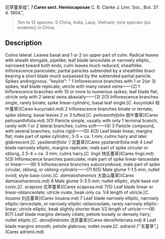 花葶薹草组",
7.**Carex sect. Hemiscaposae** C. B. Clarke J. Linn. Soc., Bot. 37: 4. 1904.",

> Ten to 12 species: S China, India, Laos, Vietnam; nine species (six endemic) in China.

## Description
Culms lateral. Leaves basal and 1 or 2 on upper part of culm. Radical leaves with sheath elongate, pipelike; leaf blade lanceolate or narrowly elliptic, narrowed toward both ends; culm leaves much reduced, sheathlike. Inflorescence paniculate; partial panicles subtended by a sheathlike bract bearing a short blade much surpassed by the subtended partial panicle. Spikes androgynous.
  "keylist": "
1 Inflorescence branches with 1 or 2(or 3) spikes; leaf blade replicate; utricle with many raised veins——(2)
1 Inflorescence branches with 10 or more to numerous spikes; leaf blade flat; utricle only with 2 lateral veins abaxially——(3)
2(1) Inflorescence branches single, rarely binate; spike linear-cylindric; basal leaf single.[*C. kucyniakii* 棕叶薹草](Carex kucyniakii.md)
2 Inflorescence branches binate or ternate; spike oblong; basal leaves 2 or 3 tufted.[*C. peliosanthifolia* 扇叶薹草](Carex peliosanthifolia.md)
3(1) Panicle simple, usually with only 1 terminal branch, rarely with 1 or 2 lateral branches; culms soft——(4)
3 Panicle compound, with several branches; culms rigid——(5)
4(3) Leaf blade linear, margins flat; male part of spike cylindric, 3-5 × ca. 1 mm; culms hairy and later glabrescent.[*C. ypsilandrifolia* 丫蕊薹草](Carex ypsilandrifolia.md)
4 Leaf blade narrowly elliptic, margins replicate; male part of spike circular or oblong, 2.5-4 × ca. 3 mm; culms hairy.[*C. lingii* 林氏薹草](Carex lingii.md)
5(3) Inflorescence branches paniculate; male part of spike linear-lanceolate or linear——(6)
5 Inflorescence branches subcorymbose; male part of spike circular, oblong, or oblong-cylindric——(7)
6(5) Male glume 1-1.5 mm; nutlet ovoid, style base conic.[*C. damiaoshanensis* 大苗山薹草](Carex damiaoshanensis.md)
6 Male glume 3-3.5 mm; nutlet elliptic, style base not conic.[*C. scaposa* 花葶薹草](Carex scaposa.md)
7(5) Leaf blade linear or linear-oblanceolate; utricle ovate, beak only ca. 1/4 length of utricle.[*C. liouana* 刘氏薹草](Carex liouana.md)
7 Leaf blade narrowly elliptic, narrowly elliptic-lanceolate, or narrowly elliptic-oblanceolate, rarely narrowly elliptic-linear; utricle elliptic, beak slightly shorter than 1/2 length of utricle——(8)
8(7) Leaf blade margins densely ciliate; petiole loosely or densely hairy; nutlet elliptic.[*C. densifimbriata* 流苏薹草](Carex densifimbriata.md)
8 Leaf blade margins smooth; petiole glabrous; nutlet ovate.[*C. adrienii* 广东薹草",](Carex adrienii.md)

